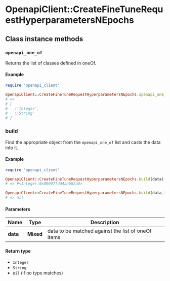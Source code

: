 # OpenapiClient::CreateFineTuneRequestHyperparametersNEpochs

## Class instance methods

### `openapi_one_of`

Returns the list of classes defined in oneOf.

#### Example

```ruby
require 'openapi_client'

OpenapiClient::CreateFineTuneRequestHyperparametersNEpochs.openapi_one_of
# =>
# [
#   :'Integer',
#   :'String'
# ]
```

### build

Find the appropriate object from the `openapi_one_of` list and casts the data into it.

#### Example

```ruby
require 'openapi_client'

OpenapiClient::CreateFineTuneRequestHyperparametersNEpochs.build(data)
# => #<Integer:0x00007fdd4aab02a0>

OpenapiClient::CreateFineTuneRequestHyperparametersNEpochs.build(data_that_doesnt_match)
# => nil
```

#### Parameters

| Name | Type | Description |
| ---- | ---- | ----------- |
| **data** | **Mixed** | data to be matched against the list of oneOf items |

#### Return type

- `Integer`
- `String`
- `nil` (if no type matches)

